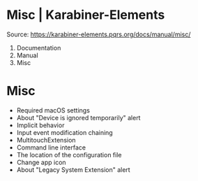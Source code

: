 # Misc | Karabiner-Elements

Source: https://karabiner-elements.pqrs.org/docs/manual/misc/

1. Documentation
1. Manual
1. Misc

# Misc

- Required macOS settings
- About "Device is ignored temporarily" alert
- Implicit behavior
- Input event modification chaining
- MultitouchExtension
- Command line interface
- The location of the configuration file
- Change app icon
- About "Legacy System Extension" alert

